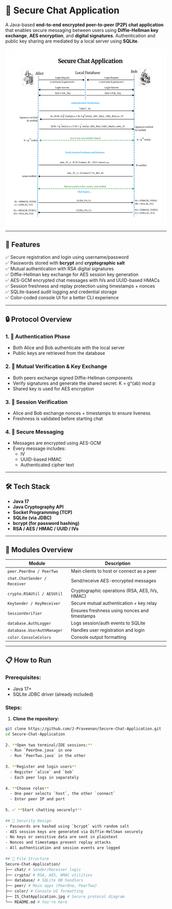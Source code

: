 # 🔐 Secure Chat Application

A Java-based **end-to-end encrypted peer-to-peer (P2P) chat application** that enables secure messaging between users using **Diffie-Hellman key exchange**, **AES encryption**, and **digital signatures**. Authentication and public key sharing are mediated by a local server using **SQLite**.

![Secure Chat Protocol](IS_ChatApplication.jpg)

---

## 🚀 Features

✅ Secure registration and login using username/password  
✅ Passwords stored with **bcrypt** and **cryptographic salt**  
✅ Mutual authentication with RSA digital signatures  
✅ Diffie-Hellman key exchange for AES session key generation  
✅ AES-GCM encrypted chat messages with IVs and UUID-based HMACs  
✅ Session freshness and replay protection using timestamps + nonces  
✅ SQLite-based audit logging and credential storage  
✅ Color-coded console UI for a better CLI experience

---

## 🔒 Protocol Overview

### 1. 🔑 Authentication Phase
- Both Alice and Bob authenticate with the local server
- Public keys are retrieved from the database

### 2. 🤝 Mutual Verification & Key Exchange
- Both peers exchange signed Diffie-Hellman components
- Verify signatures and generate the shared secret:
K = g^(ab) mod p
- Shared key is used for AES encryption

### 3. 🧠 Session Verification
- Alice and Bob exchange nonces + timestamps to ensure liveness
- Freshness is validated before starting chat

### 4. 📡 Secure Messaging
- Messages are encrypted using AES-GCM
- Every message includes:
   - IV
   - UUID-based HMAC
   - Authenticated cipher text

---

## 🛠️ Tech Stack

- **Java 17**
- **Java Cryptography API**
- **Socket Programming (TCP)**
- **SQLite (via JDBC)**
- **bcrypt (for password hashing)**
- **RSA / AES / HMAC / UUID / IVs**

---

## 🧪 Modules Overview

| Module                     | Description                                       |
|----------------------------|---------------------------------------------------|
| `peer.PeerOne / PeerTwo`   | Main clients to host or connect as a peer        |
| `chat.ChatSender / Receiver` | Send/receive AES-encrypted messages            |
| `crypto.RSAUtil / AESUtil` | Cryptographic operations (RSA, AES, IVs, HMAC)   |
| `KeySender / KeyReceiver`  | Secure mutual authentication + key relay        |
| `SessionVerifier`          | Ensures freshness using nonces and timestamps    |
| `database.AuthLogger`      | Logs session/auth events to SQLite              |
| `database.UserAuthManager` | Handles user registration and login             |
| `color.ConsoleColors`      | Console output formatting                        |

---

## 📋 How to Run

### Prerequisites:
- Java 17+
- SQLite JDBC driver (already included)

### Steps:

1. **Clone the repository:**
 ```bash
 git clone https://github.com/J-Praveenan/Secure-Chat-Application.git
 cd Secure-Chat-Application

2. **Open two terminal/IDE sessions:**
   - Run `PeerOne.java` in one
   - Run `PeerTwo.java` in the other

3. **Register and login users**
   - Register `alice` and `bob`
   - Each peer logs in separately

4. **Choose roles**
   - One peer selects `host`, the other `connect`
   - Enter peer IP and port

5. ✅ **Start chatting securely!**

## 🔐 Security Design
- Passwords are hashed using `bcrypt` with random salt
- AES session keys are generated via Diffie-Hellman securely
- No keys or sensitive data are sent in plaintext
- Nonces and timestamps prevent replay attacks
- All authentication and session events are logged

## 📁 File Structure
Secure-Chat-Application/
├── chat/ # Sender/Receiver logic
├── crypto/ # RSA, AES, HMAC utilities
├── database/ # SQLite DB handlers
├── peer/ # Main apps (PeerOne, PeerTwo)
├── color/ # Console UI formatting
├── IS_ChatApplication.jpg # Secure protocol diagram
└── README.md # You're here

